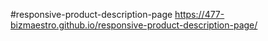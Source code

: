 #responsive-product-description-page
https://477-bizmaestro.github.io/responsive-product-description-page/
